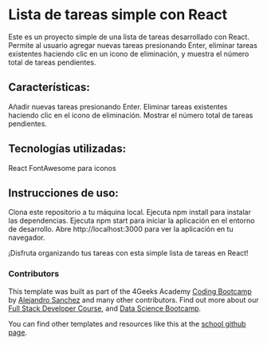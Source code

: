 # Lista de tareas simple con React
Este es un proyecto simple de una lista de tareas desarrollado con React. Permite al usuario agregar nuevas tareas presionando Enter, eliminar tareas existentes haciendo clic en un icono de eliminación, y muestra el número total de tareas pendientes.

## Características:
Añadir nuevas tareas presionando Enter.
Eliminar tareas existentes haciendo clic en el icono de eliminación.
Mostrar el número total de tareas pendientes.

## Tecnologías utilizadas:
React
FontAwesome para iconos

## Instrucciones de uso:
Clona este repositorio a tu máquina local.
Ejecuta npm install para instalar las dependencias.
Ejecuta npm start para iniciar la aplicación en el entorno de desarrollo.
Abre http://localhost:3000 para ver la aplicación en tu navegador.

¡Disfruta organizando tus tareas con esta simple lista de tareas en React!

### Contributors

This template was built as part of the 4Geeks Academy [Coding Bootcamp](https://4geeksacademy.com/us/coding-bootcamp) by [Alejandro Sanchez](https://twitter.com/alesanchezr) and many other contributors. Find out more about our [Full Stack Developer Course](https://4geeksacademy.com/us/coding-bootcamps/part-time-full-stack-developer), and [Data Science Bootcamp](https://4geeksacademy.com/us/coding-bootcamps/datascience-machine-learning).

You can find other templates and resources like this at the [school github page](https://github.com/4geeksacademy/).
